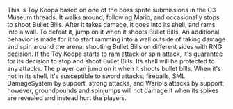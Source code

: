 This is Toy Koopa based on one of the boss sprite submissions in the C3 Museum threads. It walks around, following Mario, and occasionally stops to shoot Bullet Bills. After it takes damage, it goes into its shell, and rams into a wall. To defeat it, jump on it when it shoots Bullet Bills. An additional behavior is made for it to start ramming into a wall outside of taking damage and spin around the arena, shooting Bullet Bills on different sides with RNG decision. If the Toy Koopa starts to ram attack or spin attack, it's guarantee for its decision to stop and shoot Bullet Bills. Its shell will be protected to any attacks. The player can jump on it when it shoots bullet bills. When it's not in its shell, it's susceptible to sword attacks, fireballs, SML DamageSystem by support, strong attacks, and Wario's attacks by support; however, groundpounds and spinjumps will not damage it when its spikes are revealed and instead hurt the players.
